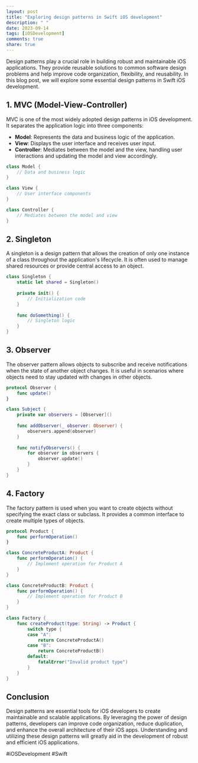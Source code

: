 ```yaml
---
layout: post
title: "Exploring design patterns in Swift iOS development"
description: " "
date: 2023-09-14
tags: [iOSDevelopment]
comments: true
share: true
---
```


Design patterns play a crucial role in building robust and maintainable iOS applications. They provide reusable solutions to common software design problems and help improve code organization, flexibility, and reusability. In this blog post, we will explore some essential design patterns in Swift iOS development.

## 1. MVC (Model-View-Controller)

MVC is one of the most widely adopted design patterns in iOS development. It separates the application logic into three components:

- **Model**: Represents the data and business logic of the application.
- **View**: Displays the user interface and receives user input.
- **Controller**: Mediates between the model and the view, handling user interactions and updating the model and view accordingly.

```swift
class Model {
    // Data and business logic
}

class View {
    // User interface components
}

class Controller {
    // Mediates between the model and view
}
```

## 2. Singleton
A singleton is a design pattern that allows the creation of only one instance of a class throughout the application's lifecycle. It is often used to manage shared resources or provide central access to an object.

```swift
class Singleton {
    static let shared = Singleton()
    
    private init() {
        // Initialization code
    }
    
    func doSomething() {
        // Singleton logic
    }
}
```

## 3. Observer
The observer pattern allows objects to subscribe and receive notifications when the state of another object changes. It is useful in scenarios where objects need to stay updated with changes in other objects.

```swift
protocol Observer {
    func update()
}

class Subject {
    private var observers = [Observer]()
    
    func addObserver(_ observer: Observer) {
        observers.append(observer)
    }
    
    func notifyObservers() {
        for observer in observers {
            observer.update()
        }
    }
}
```

## 4. Factory
The factory pattern is used when you want to create objects without specifying the exact class or subclass. It provides a common interface to create multiple types of objects.

```swift
protocol Product {
    func performOperation()
}

class ConcreteProductA: Product {
    func performOperation() {
        // Implement operation for Product A
    }
}

class ConcreteProductB: Product {
    func performOperation() {
        // Implement operation for Product B
    }
}

class Factory {
    func createProduct(type: String) -> Product {
        switch type {
        case "A":
            return ConcreteProductA()
        case "B":
            return ConcreteProductB()
        default:
            fatalError("Invalid product type")
        }
    }
}
```

## Conclusion

Design patterns are essential tools for iOS developers to create maintainable and scalable applications. By leveraging the power of design patterns, developers can improve code organization, reduce duplication, and enhance the overall architecture of their iOS apps. Understanding and utilizing these design patterns will greatly aid in the development of robust and efficient iOS applications.

#iOSDevelopment #Swift